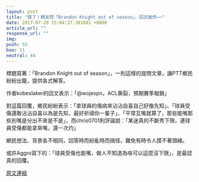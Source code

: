```yaml
---
layout: post
title: "瘋了！網友問「Brandon Knight out of season」，回文居然⋯⋯"
date: 2017-07-28 15:04:27.301881 +0800
article_url: ""
response_url: ""
img: 
push: 55
boo: 11
neutral: 44
---
```


標題寫著：「Brandon Knight out of season」，一則這樣的提問文章，讓PTT鄉民紛紛出籠，提供各式解答。

作者kobeslaker的回文表示：「@wojespn，ACL撕裂，預期賽季報銷」

對這篇回覆，鄉民紛紛表示：「拿球員的傷病來沾沾自喜自己好像先知」、「球員受傷還敢沾沾自喜以為是先知，最好祈禱你一輩子」、「平常互嘴就算了，那些能嘴那些別嘴是分出不來是不是」，而chris0701則評論說：「某迷真的不斷秀下限，連球員受傷都能拿來嘴，還一次灼」

網民想法、背景各不相同，回答時而紛亂時而搞怪，難免有時令人摸不著頭緒。

或許Aggro寫下的：「球員受傷也能嘴，做人不知道為啥可以這麼沒下限」，是最認真的回覆。

<a href = "https://www.ptt.cc/bbs/NBA/M.1501016243.A.66A.html">原文連結</a>

